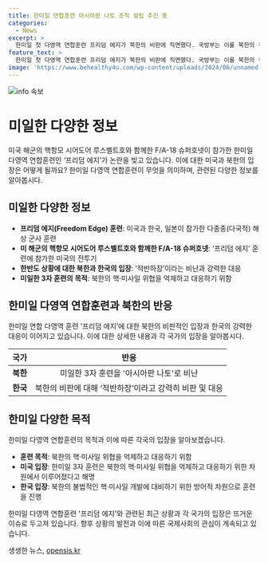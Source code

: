 ```yaml
---
title: 한미일 연합훈련 아시아판 나토 조직 설립 추진 중
categories:
  - News
excerpt: >
  한미일 첫 다영역 연합훈련 프리덤 에지가 북한의 비판에 직면했다. 국방부는 이를 북한의 적반하장이라고 비판하며, 북한에게 핵·미사일 위협 억제 및 대응 목적이라고 설명했다. 또한, 북한에게 한반도 평화를 위한 대화의 길로 나서라고 촉구했다. 이에 북한은 외교적인 입장을 밝히며 이를 아시아판 나토라고 비난했다. 한미일은 이번 연합훈련을 통해 한반도 안보를 강화하겠다는 강력한 의지를 보였다.
feature_text: >
  한미일 첫 다영역 연합훈련 프리덤 에지가 북한의 비판에 직면했다. 국방부는 이를 북한의 적반하장이라고 비판하며, 북한에게 핵·미사일 위협 억제 및 대응 목적이라고 설명했다. 또한, 북한에게 한반도 평화를 위한 대화의 길로 나서라고 촉구했다. 이에 북한은 외교적인 입장을 밝히며 이를 아시아판 나토라고 비난했다. 한미일은 이번 연합훈련을 통해 한반도 안보를 강화하겠다는 강력한 의지를 보였다.
image: 'https://www.behealthy4u.com/wp-content/uploads/2024/06/unnamed-file.png'
---
```


<p><img src="https://www.behealthy4u.com/wp-content/uploads/2024/06/unnamed-file.png" alt="info 속보" /></p>

<h1>미일한 다양한 정보</h1>

<p data-ke-size="size16">미국 해군의 핵항모 시어도어 루스벨트호와 함께한 F/A-18 슈퍼호넷이 참가한 한미일 다영역 연합훈련인 ‘프리덤 에지’가 논란을 빚고 있습니다. 이에 대한 미국과 북한의 입장은 어떻게 될까요? 한미일 다영역 연합훈련이 무엇을 의미하며, 관련된 다양한 정보를 알아봅시다.</p>

<h2>미일한 다양한 정보</h2>

<ul>
<li><b>프리덤 에지(Freedom Edge) 훈련</b>: 미국과 한국, 일본이 참가한 다종종(다국적) 해상 군사 훈련</li>
<li><b>미 해군의 핵항모 시어도어 루스벨트호와 함께한 F/A-18 슈퍼호넷</b>: ‘프리덤 에지’ 훈련에 참가한 미국의 전투기</li>
<li><b>한반도 상황에 대한 북한과 한국의 입장</b>: ‘적반하장’이라는 비난과 강력한 대응</li>
<li><b>미일한 3자 훈련의 목적</b>: 북한의 핵·미사일 위협을 억제하고 대응하기 위함</li>
</ul>

<h2>한미일 다영역 연합훈련과 북한의 반응</h2>

<p data-ke-size="size16">한미일 연합 다영역 훈련 ‘프리덤 에지’에 대한 북한의 비판적인 입장과 한국의 강력한 대응이 이어지고 있습니다. 이에 대한 상세한 내용과 각 국가의 입장을 알아봅시다.</p>

<table>
<thead>
<tr>
<th style="text-align: center;">국가</th>
<th style="text-align: center;">반응</th>
</tr>
</thead>
<tbody>
<tr>
<td style="text-align: center;"><b>북한</b></td>
<td style="text-align: center;">미일한 3자 훈련을 '아시아판 나토'로 비난</td>
</tr>
<tr>
<td style="text-align: center;"><b>한국</b></td>
<td style="text-align: center;">북한의 비판에 대해 ‘적반하장’이라고 강력히 비판 및 대응</td>
</tr>
</tbody>
</table>

<h2>한미일 다양한 목적</h2>

<p data-ke-size="size16">한미일 다영역 연합훈련의 목적과 이에 따른 각국의 입장을 알아보겠습니다.</p>

<ul>
<li><b>훈련 목적</b>: 북한의 핵·미사일 위협을 억제하고 대응하기 위함</li>
<li><b>미국 입장</b>: 한미일 3자 훈련은 북한의 핵·미사일 위협을 억제하고 대응하기 위한 차원에서 이루어졌다고 해명</li>
<li><b>한국 입장</b>: 북한의 불법적인 핵·미사일 개발에 대비하기 위한 방어적 차원으로 훈련을 진행</li>
</ul>

<p data-ke-size="size16">한미일 다영역 연합훈련 '프리덤 에지'와 관련된 최근 상황과 각 국가의 입장은 뜨거운 이슈로 두고져 있습니다. 향후 상황의 발전과 이에 따른 국제사회의 관심이 계속되고 있습니다.</p>
생생한 뉴스, <a href="https://opensis.kr" rel="dofollow">opensis.kr</a>


